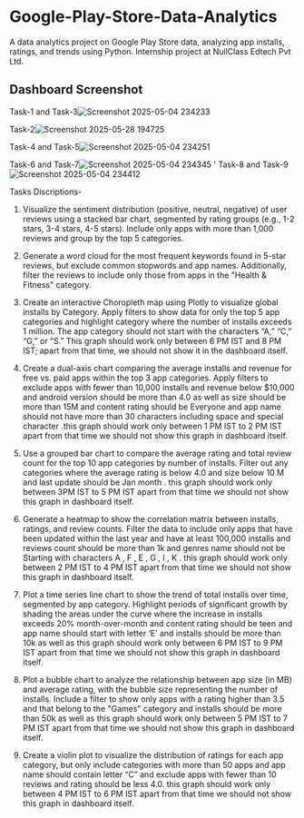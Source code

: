 # Google-Play-Store-Data-Analytics
A data analytics project on Google Play Store data, analyzing app installs, ratings, and trends using Python. Internship project at NullClass Edtech Pvt Ltd.

## Dashboard Screenshot
Task-1 and Task-3![Screenshot 2025-05-04 234233](https://github.com/user-attachments/assets/2443a669-f70b-40db-a4e5-35c39233400f)

Task-2![Screenshot 2025-05-28 194725](https://github.com/user-attachments/assets/f32be23a-1115-4e18-9739-85b5a22e419f)

Task-4 and Task-5![Screenshot 2025-05-04 234251](https://github.com/user-attachments/assets/94f93475-9eef-4b4a-9d38-d5acc39a05dd)

Task-6 and Task-7![Screenshot 2025-05-04 234345](https://github.com/user-attachments/assets/4904893a-67fd-4935-9a6b-66a4e0652ff6)
'
Task-8 and Task-9![Screenshot 2025-05-04 234412](https://github.com/user-attachments/assets/7098d014-6a06-4666-837c-a062b313a056)


Tasks Discriptions-

1. Visualize the sentiment distribution (positive, neutral, negative) of user reviews using a stacked bar chart, segmented by rating groups (e.g., 1-2 stars, 3-4 stars, 4-5 stars). Include only apps with more than 1,000 reviews and group by the top 5 categories.

2. Generate a word cloud for the most frequent keywords found in 5-star reviews, but exclude common stopwords and app names. Additionally, filter the reviews to include only those from apps in the "Health & Fitness" category.

3. Create an interactive Choropleth map using Plotly to visualize global installs by Category. Apply filters to show data for only the top 5 app categories and highlight category where the number of installs exceeds 1 million. The app category should not start with the characters “A,” “C,” “G,” or “S.” This graph should work only between 6 PM IST and 8 PM IST; apart from that time, we should not show it in the dashboard itself.

4. Create a dual-axis chart comparing the average installs and revenue for free vs. paid apps within the top 3 app categories. Apply filters to exclude apps with fewer than 10,000 installs and revenue below $10,000 and android version should be more than 4.0 as well as size should be more than 15M and content rating should be Everyone and app name should not have more than 30 characters including space and special character .this graph should work only between 1 PM IST to 2 PM IST apart from that time we should not show this graph in dashboard itself.

5. Use a grouped bar chart to compare the average rating and total review count for the top 10 app categories by number of installs. Filter out any categories where the average rating is below 4.0 and size below 10 M and last update should be Jan month . this graph should work only between 3PM IST to 5 PM IST apart from that time we should not show this graph in dashboard itself.

6. Generate a heatmap to show the correlation matrix between installs, ratings, and review counts. Filter the data to include only apps that have been updated within the last year and have at least 100,000 installs and reviews count should be more than 1k and genres name should not be Starting with characters A , F , E , G , I , K . this graph should work only between 2 PM IST to 4 PM IST apart from that time we should not show this graph in dashboard itself.

7. Plot a time series line chart to show the trend of total installs over time, segmented by app category. Highlight periods of significant growth by shading the areas under the curve where the increase in installs exceeds 20% month-over-month and content rating should be teen and app name should start with letter ‘E’ and installs should be more than 10k as well as this graph should work only between 6 PM IST to 9 PM IST apart from that time we should not show this graph in dashboard itself.

8. Plot a bubble chart to analyze the relationship between app size (in MB) and average rating, with the bubble size representing the number of installs. Include a filter to show only apps with a rating higher than 3.5 and that belong to the "Games" category and installs should be more than 50k as well as this graph should work only between 5 PM IST to 7 PM IST apart from that time we should not show this graph in dashboard itself.

9. Create a violin plot to visualize the distribution of ratings for each app category, but only include categories with more than 50 apps and app name should contain letter “C” and exclude apps with fewer than 10 reviews and rating should be less 4.0. this graph should work only between 4 PM IST to 6 PM IST apart from that time we should not show this graph in dashboard itself.



